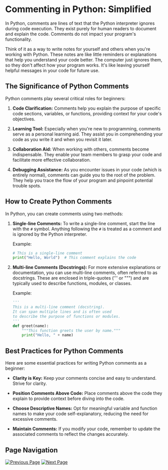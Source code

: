 # Commenting in Python: Simplified

In Python, comments are lines of text that the Python interpreter ignores during code execution. They exist purely for human readers to document and explain the code. Comments do not impact your program's functionality.

Think of it as a way to write notes for yourself and others when you're working with Python. These notes are like little reminders or explanations that help you understand your code better. The computer just ignores them, so they don't affect how your program works. It's like leaving yourself helpful messages in your code for future use.

## The Significance of Python Comments

Python comments play several critical roles for beginners:

1. **Code Clarification:** Comments help you explain the purpose of specific code sections, variables, or functions, providing context for your code's objectives.

2. **Learning Tool:** Especially when you're new to programming, comments serve as a personal learning aid. They assist you in comprehending your code as you write it and when you revisit it later.

3. **Collaboration Aid:** When working with others, comments become indispensable. They enable your team members to grasp your code and facilitate more effective collaboration.

4. **Debugging Assistance:** As you encounter issues in your code (which is entirely normal), comments can guide you to the root of the problem. They help you trace the flow of your program and pinpoint potential trouble spots.

## How to Create Python Comments
In Python, you can create comments using two methods:

1. **Single-line Comments:** To write a single-line comment, start the line with the `#` symbol. Anything following the `#` is treated as a comment and is ignored by the Python interpreter.

    Example:
    ```python
    # This is a single-line comment
    print("Hello, World")  # This comment explains the code
    ```

2. **Multi-line Comments (Docstrings):** For more extensive explanations or documentation, you can use multi-line comments, often referred to as docstrings. These are enclosed in triple-quotes (''' or """) and are typically used to describe functions, modules, or classes.

    Example:
    ```python
    '''
    This is a multi-line comment (docstring).
    It can span multiple lines and is often used
    to describe the purpose of functions or modules.
    '''
    def greet(name):
        """This function greets the user by name."""
        print("Hello, " + name)
    ```

## Best Practices for Python Comments
Here are some essential practices for writing Python comments as a beginner:

- **Clarity is Key:** Keep your comments concise and easy to understand. Strive for clarity.

- **Position Comments Above Code:** Place comments above the code they explain to provide context before diving into the code.

- **Choose Descriptive Names:** Opt for meaningful variable and function names to make your code self-explanatory, reducing the need for excessive comments.

- **Maintain Comments:** If you modify your code, remember to update the associated comments to reflect the changes accurately.


## Page Navigation

[![Previous Page](https://img.shields.io/badge/Previous%20Page-0077B5?style=for-the-badge)](./c.%20Hello%20World.md)
[![Next Page](https://img.shields.io/badge/Next%20Page-1DA1F2?style=for-the-badge)](./d.%20Comments.md)
